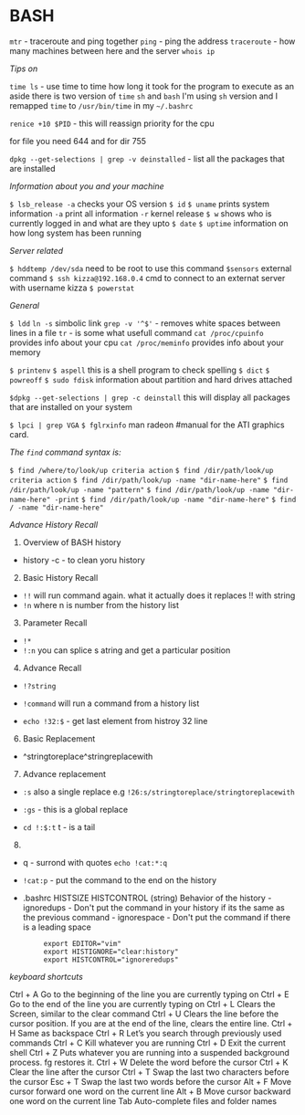 # BASH 

`mtr` - traceroute and ping together
`ping` - ping the address
`traceroute` - how many machines between here and the server
`whois ip` 

*Tips on*

`time ls` - use time to time how long it took for the program to execute
as an aside there is two version of `time` `sh` and `bash` I'm using `sh` version and I remapped
`time` to `/usr/bin/time` in my `~/.bashrc`

`renice +10 $PID` - this will reassign priority for the cpu

for file you need 644 and for dir 755

`dpkg --get-selections | grep -v deinstalled` - list all the packages that are installed

*Information about you and your machine*

`$ lsb_release -a` checks your OS version
`$ id`
`$ uname`    prints system information
        `-a` print all information
        `-r` kernel release
`$ w` shows who is currently logged in and what are they upto
`$ date` 
`$ uptime` information on how long system has been running

*Server related*

`$ hddtemp /dev/sda` need to be root to use this command
`$sensors` external command 
`$ ssh kizza@192.168.0.4` cmd to connect to an externat server with username kizza
`$ powerstat`

*General*

`$ ldd` 
`ln -s` simbolic link
`grep -v '^$'` - removes white spaces between lines in a file
`tr` - is some what usefull command
`cat /proc/cpuinfo` provides info about your cpu
`cat /proc/meminfo` provides info about your memory

`$ printenv`
`$ aspell` this is a shell program to check spelling
`$ dict`
`$ powreoff`
`$ sudo fdisk` information about partition and hard drives attached

`$dpkg --get-selections | grep -c deinstall` this will display all packages that
                                             are installed on your system

`$ lpci | grep VGA`
`$ fglrxinfo` man radeon #manual for the ATI graphics card. 

*The `find` command syntax is:*

`$ find /where/to/look/up criteria action`
`$ find /dir/path/look/up criteria action`
`$ find /dir/path/look/up -name "dir-name-here"`
`$ find /dir/path/look/up -name "pattern"`
`$ find /dir/path/look/up -name "dir-name-here" -print`
`$ find /dir/path/look/up -name "dir-name-here"`
`$ find / -name "dir-name-here"`

*Advance History Recall*

1. Overview of BASH history

 - history -c - to clean yoru history

2. Basic History Recall

 - `!!` will run command again. what it actually does it replaces !! with string
 - `!n` where n is number from the history list

3. Parameter Recall   

 - `!*` 
 - `!:n` you can splice s atring and get a particular position 

4. Advance Recall 

 - `!?string` 
 - `!command` will run a command from a history list

 - `echo !32:$` - get last element from histroy 32 line

6. Basic Replacement

 - ^stringtoreplace^stringreplacewith

7. Advance replacement

 - `:s` also a single replace e.g `!26:s/stringtoreplace/stringtoreplacewith`
 - `:gs` - this is a global replace

 - `cd !:$:t` t - is a tail

 8. 

  - q - surrond with quotes `echo !cat:*:q` 
  - `!cat:p` - put the command to the end on the history

 - .bashrc HISTSIZE
           HISTCONTROL (string) Behavior of the history
              - ignoredups - Don't put the command in your history if its the same as the
                             previous command
              - ignorespace - Don't put the command if there is a leading space

            export EDITOR="vim"
            export HISTIGNORE="clear:history"
            export HISTCONTROL="ignoreredups"

*keyboard shortcuts*

Ctrl + A Go to the beginning of the line you are currently typing on
Ctrl + E  Go to the end of the line you are currently typing on
Ctrl + L  Clears the Screen, similar to the clear command
Ctrl + U  Clears the line before the cursor position. If you are at the end of the line, clears the
 entire line.
Ctrl + H  Same as backspace
Ctrl + R  Let’s you search through previously used commands
Ctrl + C  Kill whatever you are running
Ctrl + D  Exit the current shell
Ctrl + Z  Puts whatever you are running into a suspended background process. fg restores it.
Ctrl + W  Delete the word before the cursor
Ctrl + K  Clear the line after the cursor
Ctrl + T  Swap the last two characters before the cursor
Esc + T  Swap the last two words before the cursor
Alt + F  Move cursor forward one word on the current line
Alt + B  Move cursor backward one word on the current line
Tab  Auto-complete files and folder names
